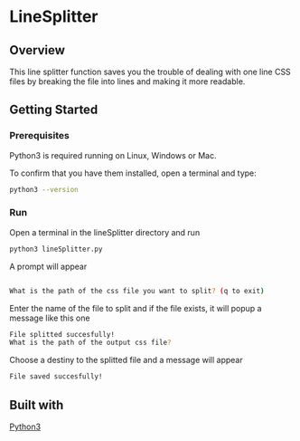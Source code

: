 # LineSplitter

## Overview

This line splitter function saves you the trouble of dealing with one line CSS files by breaking the file into lines and making it more readable.




## Getting Started

### Prerequisites

Python3 is required running on Linux, Windows or Mac.

To confirm that you have them installed, open a terminal and type:

```bash
python3 --version

```


### Run

Open a terminal in the lineSplitter directory and run

```bash
python3 lineSplitter.py

```

A prompt will appear

```bash

What is the path of the css file you want to split? (q to exit)

```

Enter the name of the file to split and if the file exists, it will popup a message like this one


```bash
File splitted succesfully!
What is the path of the output css file?

```

Choose a destiny to the splitted file and a message will appear

```bash
File saved succesfully!

```


## Built with

[Python3](https://www.python.org/download/releases/3.0/)
